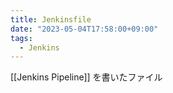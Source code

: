 ```yaml
---
title: Jenkinsfile
date: "2023-05-04T17:58:00+09:00"
tags:
  - Jenkins
---
```


[[Jenkins Pipeline]] を書いたファイル
